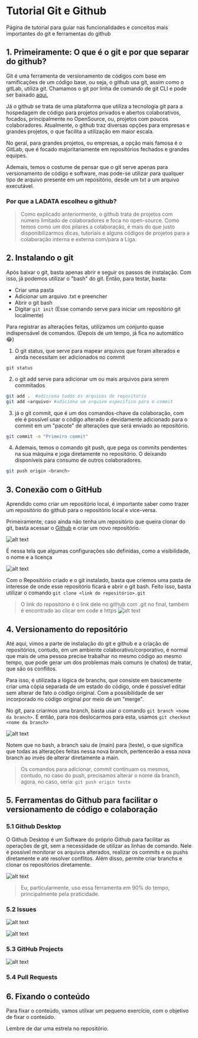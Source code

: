 # Tutorial Git e Github

Página de tutorial para guiar nas funcionalidades e conceitos mais importantes do git e ferramentas do github

## 1. Primeiramente: O que é o git e por que separar do github?

Git é uma ferramenta de versionamento de códigos com base em ramificações de um código base, ou seja, o github usa git, assim como o gitLab, utiliza git. Chamamos o git por linha de comando de git CLI e pode ser baixado [aqui.](https://git-scm.com/)

Já o github se trata de uma plataforma que utiliza a tecnologia git para a hospedagem de código para projetos privados e abertos colaborativos, focados, principalmente no OpenSource, ou, projetos com poucos colaboradores. Atualmente, o github traz diversas opções para empresas e grandes projetos, o que facilita a utilização em maior escala.

No geral, para grandes projetos, ou empresas, a opção mais famosa é o GitLab, que é focado majoritariamente em repositórios fechados e grandes equipes.

Ademais, temos o costume de pensar que o git serve apenas para versionamento de código e software, mas pode-se utilizar para qualquer tipo de arquivo presente em um repositório, desde um txt a um arquivo executável. 


### Por que a LADATA escolheu o github?

>Como explicado anteriormente, o github trata de projetos com número limitado de colaboradores e foca no open-source. Como temos como um dos pilares a colaboração, é mais do que justo disponibilizarmos dicas, tutoriais e alguns códigos de projetos para a colaboração interna e externa com/para a Liga.


## 2. Instalando o git

Após baixar o git, basta apenas abrir e seguir os passos de instalação. Com isso, já podemos utilizar o "bash" do git. Então, para testar, basta:
- Criar uma pasta
- Adicionar um arquivo .txt e preencher 
- Abrir o git bash
- Digitar ```git init``` (Esse comando serve para iniciar um repositório git localmente)



Para registrar as alterações feitas, utilizamos um conjunto quase indispensável de comandos. (Depois de um tempo, já fica no automático 😂)

1. O git status, que serve para mapear arquivos que foram alterados e ainda necessitam ser adicionados no commit
```
git status  

``` 

2. o git add serve para adicionar um ou mais arquivos para serem commitados
```bash
git add .  #adiciona todos os arquivos do repositório 
git add <arquivo> #adiciona um arquivo específico para o commit
``` 

3. já o git commit, que é um dos comandos-chave da colaboração, com ele é possível usar o código alterado e devidamente adicionado para o commit em um "pacote" de alterações que será enviado ao repositório.
```bash
git commit -m "Primeiro commit" 

``` 

4. Ademais, temos o comando git push, que pega os commits pendentes na sua máquina e joga diretamente no repositório. O deixando disponíveis para consumo de outros colaboradores.

```bash
git push origin <branch>
```



## 3. Conexão com o GitHub

Aprendido como criar um repositório local, é importante saber como trazer um repositório do github para o repositório local e vice-versa.

Primeiramente, caso ainda não tenha um repositório que queira clonar do git, basta acessar o [Github](https://github.com) e criar um novo repositório.

![alt text](image.png)

É nessa tela que algumas configurações são definidas, como a visibilidade, o nome e a licença

![alt text](image-1.png)

Com o Repositório criado e o git instalado, basta que criemos uma pasta de interesse de onde esse repositório ficará e abrir o git bash. Feito isso, basta utilizar o comando ``` git clone <link do repositório>.git ```

> O  link do repositório é o link dele no github com .git no final, também é encontrado ao clicar em code e https ![alt text](image-2.png)


## 4. Versionamento do repositório

Até aqui, vimos a parte de instalação do git e github e a criação de repositórios, contudo, em um ambiente colaborativo/corporativo, é normal que mais de uma pessoa precise trabalhar no mesmo código ao mesmo tempo, que pode gerar um dos problemas mais comuns (e chatos) de tratar, que são os conflitos.

Para isso, é utilizada a lógica de branchs, que consiste em basicamente criar uma cópia separada de um estado do código, onde é possível editar sem alterar de fato o código original. Com a possibilidade de ser incorporado no código original por meio de um "merge".

No git, para criarmos uma branch, basta usar o comando ```git branch <nome da branch>```. E então, para nos deslocarmos para esta, usamos ```git checkout <nome da branch>```

![alt text](image-3.png)

Notem que no bash, a branch saiu de (main) para (teste), o que significa que todas as alterações feitas nessa nova branch, pertencerão a essa nova branch ao invés de alterar diretamente a main.

> Os comandos para adicionar, commit continuam os mesmos, contudo, no caso do push, precisamos alterar o nome da branch, agora, no caso, seria: ```git push origin teste```


## 5. Ferramentas do Github para facilitar o versionamento de código e colaboração 

### 5.1 Github Desktop

O Github Desktop é um Software do próprio Github para facilitar as operações de git, sem a necessidade de utilizar as linhas de comando. Nele é possível monitorar os arquivos alterados, realizar os commits e os pushs diretamente e até resolver conflitos. Além disso, permite criar branchs e clonar os repositórios diretamente.

![alt text](image-4.png)

>Eu, particularmente, uso essa ferramenta em 90% do tempo, principalmente pela praticidade.

### 5.2 Issues

![alt text](image-5.png)

![alt text](image-6.png)


### 5.3 GitHub Projects

![alt text](image-7.png)


### 5.4 Pull Requests




## 6. Fixando o conteúdo


Para fixar o conteúdo, vamos utilxar um pequeno exercício, com o objetivo de fixar o conteúdo.

Lembre de dar uma estrela no repositório.
